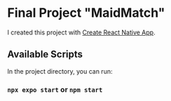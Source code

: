 # Final Project "MaidMatch"

I created this project with [Create React Native App](https://reactnative.dev/).

## Available Scripts

In the project directory, you can run:

### `npx expo start` or `npm start`

